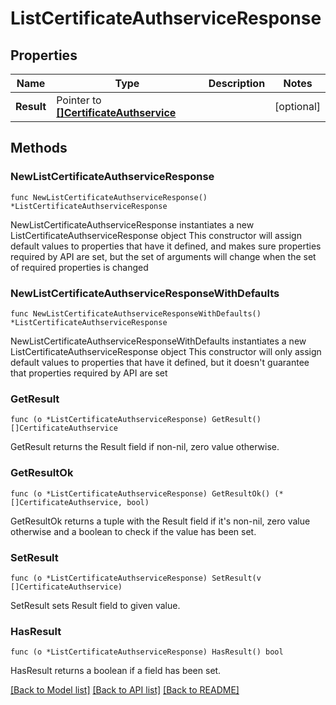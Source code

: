 # ListCertificateAuthserviceResponse

## Properties

Name | Type | Description | Notes
------------ | ------------- | ------------- | -------------
**Result** | Pointer to [**[]CertificateAuthservice**](CertificateAuthservice.md) |  | [optional] 

## Methods

### NewListCertificateAuthserviceResponse

`func NewListCertificateAuthserviceResponse() *ListCertificateAuthserviceResponse`

NewListCertificateAuthserviceResponse instantiates a new ListCertificateAuthserviceResponse object
This constructor will assign default values to properties that have it defined,
and makes sure properties required by API are set, but the set of arguments
will change when the set of required properties is changed

### NewListCertificateAuthserviceResponseWithDefaults

`func NewListCertificateAuthserviceResponseWithDefaults() *ListCertificateAuthserviceResponse`

NewListCertificateAuthserviceResponseWithDefaults instantiates a new ListCertificateAuthserviceResponse object
This constructor will only assign default values to properties that have it defined,
but it doesn't guarantee that properties required by API are set

### GetResult

`func (o *ListCertificateAuthserviceResponse) GetResult() []CertificateAuthservice`

GetResult returns the Result field if non-nil, zero value otherwise.

### GetResultOk

`func (o *ListCertificateAuthserviceResponse) GetResultOk() (*[]CertificateAuthservice, bool)`

GetResultOk returns a tuple with the Result field if it's non-nil, zero value otherwise
and a boolean to check if the value has been set.

### SetResult

`func (o *ListCertificateAuthserviceResponse) SetResult(v []CertificateAuthservice)`

SetResult sets Result field to given value.

### HasResult

`func (o *ListCertificateAuthserviceResponse) HasResult() bool`

HasResult returns a boolean if a field has been set.


[[Back to Model list]](../README.md#documentation-for-models) [[Back to API list]](../README.md#documentation-for-api-endpoints) [[Back to README]](../README.md)


